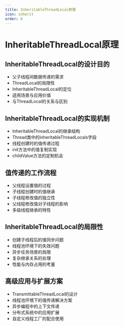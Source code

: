 ```yaml
---
title: InheritableThreadLocal原理
icon: inherit
order: 6
---
```


# InheritableThreadLocal原理

## InheritableThreadLocal的设计目的

- 父子线程间数据传递的需求
- ThreadLocal的局限性
- InheritableThreadLocal的定位
- 适用场景与应用价值
- 与ThreadLocal的关系与区别

## InheritableThreadLocal的实现机制

- InheritableThreadLocal的继承结构
- Thread类中的inheritableThreadLocals字段
- 线程创建时的值传递过程
- init方法中的值复制实现
- childValue方法的定制机会

## 值传递的工作流程

- 父线程设置值的过程
- 子线程创建时的值继承
- 子线程修改值的独立性
- 父线程修改值对子线程的影响
- 多级线程继承的特性

## InheritableThreadLocal的局限性

- 创建子线程后的值同步问题
- 线程池环境下的失效问题
- 异步任务场景的局限
- 复杂继承关系的处理
- 性能与内存占用的考量

## 高级应用与扩展方案

- TransmittableThreadLocal的设计
- 线程池环境下的值传递解决方案
- 异步编程中的上下文传递
- 分布式系统中的应用扩展
- 自定义线程工厂的配合使用
